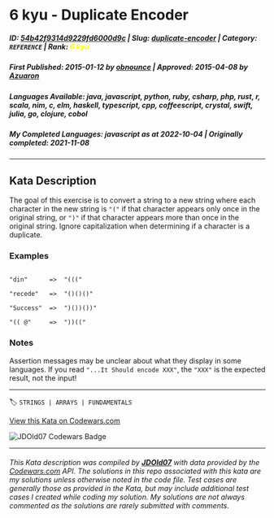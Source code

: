 # 6 kyu - Duplicate Encoder

##### **ID**: [54b42f9314d9229fd6000d9c](https://www.codewars.com/kata/54b42f9314d9229fd6000d9c) | **Slug**: [duplicate-encoder](https://www.codewars.com/kata/54b42f9314d9229fd6000d9c) | **Category**: `REFERENCE` | **Rank**: <span style="color:yellow">6 kyu</span>

##### **First Published**: 2015-01-12 ***by*** [obnounce](https://www.codewars.com/users/obnounce) | **Approved**: 2015-04-08 ***by*** [Azuaron](https://www.codewars.com/users/Azuaron)

##### **Languages Available**: java, javascript, python, ruby, csharp, php, rust, r, scala, nim, c, elm, haskell, typescript, cpp, coffeescript, crystal, swift, julia, go, clojure, cobol

##### **My Completed Languages**: javascript ***as at*** 2022-10-04 | **Originally completed**: 2021-11-08

---

## Kata Description


The goal of this exercise is to convert a string to a new string where each character in the new string is `"("` if that character appears only once in the original string, or `")"` if that character appears more than once in the original string. Ignore capitalization when determining if a character is a duplicate.



### Examples



```

"din"      =>  "((("

"recede"   =>  "()()()"

"Success"  =>  ")())())"

"(( @"     =>  "))((" 

```



### Notes



Assertion messages may be unclear about what they display in some languages. If you read `"...It Should encode XXX"`, the `"XXX"` is the expected result, not the input!

---


🏷 `STRINGS | ARRAYS | FUNDAMENTALS`


[View this Kata on Codewars.com](https://www.codewars.com/kata/54b42f9314d9229fd6000d9c)

![](https://www.codewars.com/users/jdold07/badges/large "JDOld07 Codewars Badge")

---

###### *This Kata description was compiled by [**JDOld07**](https://tpstech.dev) with data provided by the [Codewars.com](https://www.codewars.com) API.  The solutions in this repo associated with this kata are my solutions unless otherwise noted in the code file.  Test cases are generally those as provided in the Kata, but may include additional test cases I created while coding my solution.  My solutions are not always commented as the solutions are rarely submitted with comments.*
